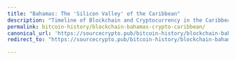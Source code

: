 ```yaml
---
title: "Bahamas: The 'Silicon Valley' of the Caribbean"
description: "Timeline of Blockchain and Cryptocurrency in the Caribbean."
permalink: bitcoin-history/blockchain-bahamas-crypto-caribbean/
canonical_url: 'https://sourcecrypto.pub/bitcoin-history/blockchain-bahamas-crypto-caribbean/'
redirect_to: "https://sourcecrypto.pub/bitcoin-history/blockchain-bahamas-crypto-caribbean/"

---
```


